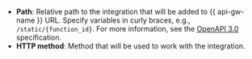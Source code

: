 * **Path**: Relative path to the integration that will be added to {{ api-gw-name }} URL. Specify variables in curly braces, e.g., `/static/{function_id}`. For more information, see the [OpenAPI 3.0](https://github.com/OAI/OpenAPI-Specification) specification.
* **HTTP method**: Method that will be used to work with the integration.